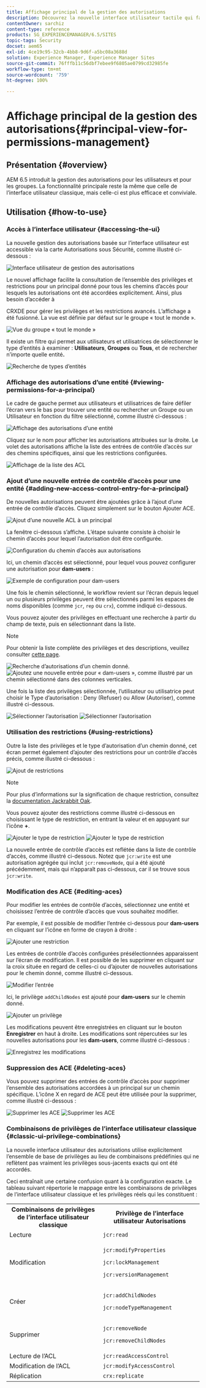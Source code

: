 ```yaml
---
title: Affichage principal de la gestion des autorisations
description: Découvrez la nouvelle interface utilisateur tactile qui facilite la gestion des autorisations.
contentOwner: sarchiz
content-type: reference
products: SG_EXPERIENCEMANAGER/6.5/SITES
topic-tags: Security
docset: aem65
exl-id: 4ce19c95-32cb-4bb8-9d6f-a5bc08a3688d
solution: Experience Manager, Experience Manager Sites
source-git-commit: 76fffb11c56dbf7ebee9f6805ae0799cd32985fe
workflow-type: tm+mt
source-wordcount: '759'
ht-degree: 100%

---
```



# Affichage principal de la gestion des autorisations{#principal-view-for-permissions-management}

## Présentation {#overview}

AEM 6.5 introduit la gestion des autorisations pour les utilisateurs et pour les groupes. La fonctionnalité principale reste la même que celle de l’interface utilisateur classique, mais celle-ci est plus efficace et conviviale.

## Utilisation {#how-to-use}

### Accès à l’interface utilisateur {#accessing-the-ui}

La nouvelle gestion des autorisations basée sur l’interface utilisateur est accessible via la carte Autorisations sous Sécurité, comme illustré ci-dessous :

![Interface utilisateur de gestion des autorisations](assets/screen_shot_2019-03-17at63333pm.png)

Le nouvel affichage facilite la consultation de l’ensemble des privilèges et restrictions pour un principal donné pour tous les chemins d’accès pour lesquels les autorisations ont été accordées explicitement. Ainsi, plus besoin d’accéder à

CRXDE pour gérer les privilèges et les restrictions avancés. L’affichage a été fusionné. La vue est définie par défaut sur le groupe « tout le monde ».

![Vue du groupe « tout le monde »](assets/unu-1.png)

Il existe un filtre qui permet aux utilisateurs et utilisatrices de sélectionner le type d’entités à examiner : **Utilisateurs**, **Groupes** ou **Tous**, et de rechercher n’importe quelle entité&#x200B;**.**

![Recherche de types d’entités](assets/image2019-3-20_23-52-51.png)

### Affichage des autorisations d’une entité {#viewing-permissions-for-a-principal}

Le cadre de gauche permet aux utilisateurs et utilisatrices de faire défiler l’écran vers le bas pour trouver une entité ou rechercher un Groupe ou un Utilisateur en fonction du filtre sélectionné, comme illustré ci-dessous :

![Affichage des autorisations d’une entité](assets/doi-1.png)

Cliquez sur le nom pour afficher les autorisations attribuées sur la droite. Le volet des autorisations affiche la liste des entrées de contrôle d’accès sur des chemins spécifiques, ainsi que les restrictions configurées.

![Affichage de la liste des ACL](assets/trei-1.png)

### Ajout d’une nouvelle entrée de contrôle d’accès pour une entité {#adding-new-access-control-entry-for-a-principal}

De nouvelles autorisations peuvent être ajoutées grâce à l’ajout d’une entrée de contrôle d’accès. Cliquez simplement sur le bouton Ajouter ACE.

![Ajout d’une nouvelle ACL à un principal](assets/patru.png)

La fenêtre ci-dessous s’affiche. L’étape suivante consiste à choisir le chemin d’accès pour lequel l’autorisation doit être configurée.

![Configuration du chemin d’accès aux autorisations](assets/cinci-1.png)

Ici, un chemin d’accès est sélectionné, pour lequel vous pouvez configurer une autorisation pour **dam-users** :

![Exemple de configuration pour dam-users](assets/sase-1.png)

Une fois le chemin sélectionné, le workflow revient sur l’écran depuis lequel un ou plusieurs privilèges peuvent être sélectionnés parmi les espaces de noms disponibles (comme `jcr`, `rep` ou `crx`), comme indiqué ci-dessous.

Vous pouvez ajouter des privilèges en effectuant une recherche à partir du champ de texte, puis en sélectionnant dans la liste.

>[!NOTE]
>
>Pour obtenir la liste complète des privilèges et des descriptions, veuillez consulter [cette page](/help/sites-administering/user-group-ac-admin.md#access-right-management).

![Recherche d’autorisations d’un chemin donné.](assets/image2019-3-21_0-5-47.png) ![Ajoutez une nouvelle entrée pour « dam-users », comme illustré par un chemin sélectionné dans des colonnes verticales.](assets/image2019-3-21_0-6-53.png)

Une fois la liste des privilèges sélectionnée, l’utilisateur ou utilisatrice peut choisir le Type d’autorisation : Deny (Refuser) ou Allow (Autoriser), comme illustré ci-dessous.

![Sélectionner l’autorisation](assets/screen_shot_2019-03-17at63938pm.png) ![Sélectionner l’autorisation](assets/screen_shot_2019-03-17at63947pm.png)

### Utilisation des restrictions {#using-restrictions}

Outre la liste des privilèges et le type d’autorisation d’un chemin donné, cet écran permet également d’ajouter des restrictions pour un contrôle d’accès précis, comme illustré ci-dessous :

![Ajout de restrictions](assets/image2019-3-21_1-4-14.png)

>[!NOTE]
>
>Pour plus d’informations sur la signification de chaque restriction, consultez la [documentation Jackrabbit Oak](https://jackrabbit.apache.org/oak/docs/security/authorization/restriction.html).

Vous pouvez ajouter des restrictions comme illustré ci-dessous en choisissant le type de restriction, en entrant la valeur et en appuyant sur l’icône **+**.

![Ajouter le type de restriction](assets/sapte-1.png) ![Ajouter le type de restriction](assets/opt-1.png)

La nouvelle entrée de contrôle d’accès est reflétée dans la liste de contrôle d’accès, comme illustré ci-dessous. Notez que `jcr:write` est une autorisation agrégée qui inclut `jcr:removeNode`, qui a été ajouté précédemment, mais qui n’apparaît pas ci-dessous, car il se trouve sous `jcr:write`.

### Modification des ACE {#editing-aces}

Pour modifier les entrées de contrôle d’accès, sélectionnez une entité et choisissez l’entrée de contrôle d’accès que vous souhaitez modifier.

Par exemple, il est possible de modifier l’entrée ci-dessous pour **dam-users** en cliquant sur l’icône en forme de crayon à droite :

![Ajouter une restriction](assets/image2019-3-21_0-35-39.png)

Les entrées de contrôle d’accès configurées présélectionnées apparaissent sur l’écran de modification. Il est possible de les supprimer en cliquant sur la croix située en regard de celles-ci ou d’ajouter de nouvelles autorisations pour le chemin donné, comme illustré ci-dessous.

![Modifier l’entrée](assets/noua-1.png)

Ici, le privilège `addChildNodes` est ajouté pour **dam-users** sur le chemin donné.

![Ajouter un privilège](assets/image2019-3-21_0-45-35.png)

Les modifications peuvent être enregistrées en cliquant sur le bouton **Enregistrer** en haut à droite. Les modifications sont répercutées sur les nouvelles autorisations pour les **dam-users**, comme illustré ci-dessous :

![Enregistrez les modifications](assets/zece-1.png)

### Suppression des ACE {#deleting-aces}

Vous pouvez supprimer des entrées de contrôle d’accès pour supprimer l’ensemble des autorisations accordées à un principal sur un chemin spécifique. L’icône X en regard de ACE peut être utilisée pour la supprimer, comme illustré ci-dessous :

![Supprimer les ACE](assets/image2019-3-21_0-53-19.png) ![Supprimer les ACE](assets/unspe.png)

### Combinaisons de privilèges de l’interface utilisateur classique {#classic-ui-privilege-combinations}

La nouvelle interface utilisateur des autorisations utilise explicitement l’ensemble de base de privilèges au lieu de combinaisons prédéfinies qui ne reflètent pas vraiment les privilèges sous-jacents exacts qui ont été accordés.

Ceci entraînait une certaine confusion quant à la configuration exacte. Le tableau suivant répertorie le mappage entre les combinaisons de privilèges de l’interface utilisateur classique et les privilèges réels qui les constituent :

<table>
 <tbody>
  <tr>
   <th>Combinaisons de privilèges de l’interface utilisateur classique</th>
   <th>Privilège de l’interface utilisateur Autorisations</th>
  </tr>
  <tr>
   <td>Lecture</td>
   <td><code>jcr:read</code></td>
  </tr>
  <tr>
   <td>Modification</td>
   <td><p><code>jcr:modifyProperties</code></p> <p><code>jcr:lockManagement</code></p> <p><code>jcr:versionManagement</code></p> </td>
  </tr>
  <tr>
   <td>Créer</td>
   <td><p><code>jcr:addChildNodes</code></p> <p><code>jcr:nodeTypeManagement</code></p> </td>
  </tr>
  <tr>
   <td>Supprimer</td>
   <td><p><code>jcr:removeNode</code></p> <p><code>jcr:removeChildNodes</code></p> </td>
  </tr>
  <tr>
   <td>Lecture de l’ACL</td>
   <td><code>jcr:readAccessControl</code></td>
  </tr>
  <tr>
   <td>Modification de l’ACL</td>
   <td><code>jcr:modifyAccessControl</code></td>
  </tr>
  <tr>
   <td>Réplication</td>
   <td><code>crx:replicate</code></td>
  </tr>
 </tbody>
</table>
